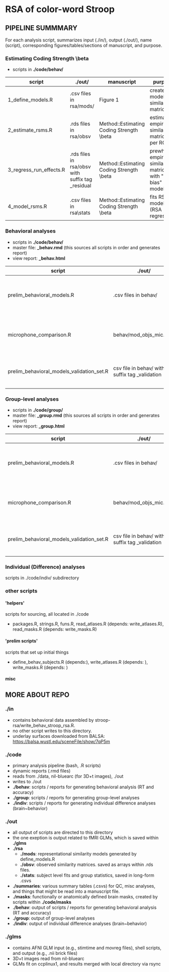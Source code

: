 # RSA of color-word Stroop

## PIPELINE SUMMMARY

For each analysis script, summarizes input (./in/), output (./out/), name (script), corresponding figures/tables/sections of manuscript, and purpose.

### Estimating Coding Strength \beta

 * scripts in **./code/behav/**

script | ./out/ | manuscript | purpose | 
--------|-------|------------|---------|
1_define_models.R | .csv files in rsa/mods/ | Figure 1 | creates model similarity matrices
2_estimate_rsms.R | .rds files in rsa/obsv | Method::Estimating Coding Strength \beta | estimates empirical similarity matrices per ROI
3_regress_run_effects.R |.rds files in rsa/obsv with suffix tag \_residual | Method::Estimating Coding Strength \beta | prewhitens empirical similarity matrices with "run-bias" model
4_model_rsms.R | .csv files in rsa\stats | Method::Estimating Coding Strength \beta | fits RSA models (RSA regression)


### Behavioral analyses

 * scripts in **./code/behav/**
 * master file: **\_behav.rmd** (this sources all scripts in order and generates report)
 * view report: **\_behav.html**

script | ./out/ | manuscript | purpose | 
-------|--------|------------|---------|
prelim_behavioral_models.R | .csv files in behav/ | Method::Selection of Behavioral Measures for Individual-Level Analyses | models behavioral data of 'primary analysis set'
microphone_comparison.R | behav/mod_objs_mic.RDS | Method::Selection of Behavioral Measures for Individual-Level Analyses | estimates impact of microphone change on RT measures
prelim_behavioral_models_validation_set.R |csv file in behav/ with suffix tag \_validation | Method::Selection of Behavioral Measures for Individual-Level Analyses | models RT data of 'validation set'


### Group-level analyses


 * scripts in **./code/group/**
 * master file: **\_group.rmd** (this sources all scripts in order and generates report)
 * view report: **\_group.html**

script | ./out/ | manuscript | purpose | 
-------|--------|------------|---------|
prelim_behavioral_models.R | .csv files in behav/ | Method::Selection of Behavioral Measures for Individual-Level Analyses | models behavioral data of 'primary analysis set'
microphone_comparison.R | behav/mod_objs_mic.RDS | Method::Selection of Behavioral Measures for Individual-Level Analyses | estimates impact of microphone change on RT measures
prelim_behavioral_models_validation_set.R |csv file in behav/ with suffix tag \_validation | Method::Selection of Behavioral Measures for Individual-Level Analyses | models RT data of 'validation set'


### Individual (Difference) analyses

scripts in ./code/indiv/ subdirectory


### other scripts

#### 'helpers'
scripts for sourcing, all located in ./code
 * packages.R, strings.R, funs.R, read_atlases.R (depends: write_atlases.R), read_masks.R (depends: write_masks.R)

#### 'prelim scripts'
scripts that set up initial things
 * define_behav_subjects.R (depends:), write_atlases.R (depends: ), write_masks.R (depends: )

#### misc



## MORE ABOUT REPO

### ./in
* contains behavioral data assembled by stroop-rsa/write_behav_stroop_rsa.R.
* no other script writes to this directory.
* underlay surfaces downloaded from BALSA: https://balsa.wustl.edu/sceneFile/show/7qP5m

### ./code
* primary analysis pipeline (bash, .R scripts)
* dynamic reports (.rmd files)
* reads from ./data, nil-bluearc (for 3D+t images), ./out
* writes to ./out
* __./behav__: scripts / reports for generating behavioral analysis (RT and accuracy)
* __./group__: scripts / reports for generating group-level analyses
* __./indiv__: scripts / reports for generating individual difference analyses (brain~behavior)

### ./out
* all output of scripts are directed to this directory
* the one exeption is output related to fMRI GLMs, which is saved within __./glms__
* __./rsa__
  * __./mods__: representational similarity models generated by define_models.R
  * __./obsv__: observed similarity matrices. saved as arrays within .rds files.
  * __./stats__: subject level fits and group statistics, saved in long-form .csvs
* __./summaries__: various summary tables (.csvs) for QC, misc analyses, and things that might be read into a manuscript file.
* __./masks__: functionally or anatomically defined brain masks, created by scripts within __./code/masks__
* __./behav__: output of scripts / reports for generating behavioral analysis (RT and accuracy)
* __./group__: output of group-level analyses
* __./indiv__: output of individual difference analyses (brain~behavior)

### ./glms
* contains AFNI GLM input (e.g., stimtime and movreg files), shell scripts, and output (e.g., .nii brick files)
* 3D+t images read from nil-bluearc
* GLMs fit on ccplinux1, and results merged with local directory via rsync
